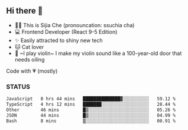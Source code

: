 ## Hi there 👋

- 🙋‍♀️ This is Sijia Che (pronouncation: ssuchia cha)
- 💻 Frontend Developer (React 9-5 Edition)
- ✨ Easily attracted to shiny new tech
- 🐱 Cat lover
- 🌟 ~I play violin~ I make my violin sound like a 100-year-old door that needs oiling

Code with 💗 (mostly)

### STATUS
<!--START_SECTION:waka-->

```txt
JavaScript   8 hrs 44 mins   ██████████████▓░░░░░░░░░░   59.12 %
TypeScript   4 hrs 12 mins   ███████░░░░░░░░░░░░░░░░░░   28.44 %
Other        46 mins         █▒░░░░░░░░░░░░░░░░░░░░░░░   05.26 %
JSON         44 mins         █▒░░░░░░░░░░░░░░░░░░░░░░░   04.99 %
Bash         8 mins          ▒░░░░░░░░░░░░░░░░░░░░░░░░   00.91 %
```

<!--END_SECTION:waka-->
